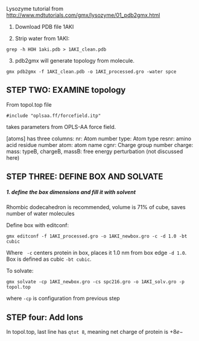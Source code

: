 Lysozyme tutorial from http://www.mdtutorials.com/gmx/lysozyme/01_pdb2gmx.html

1. Download PDB file 1AKI

2. Strip water from 1AKI:
```
grep -h HOH 1aki.pdb > 1AKI_clean.pdb
```

3. pdb2gmx will generate topology from molecule.
```
gmx pdb2gmx -f 1AKI_clean.pdb -o 1AKI_processed.gro -water spce
```

## STEP TWO: EXAMINE topology

From topol.top file

```
#include "oplsaa.ff/forcefield.itp"
```

takes parameters from OPLS-AA force field.

[atoms]
has three columns:
nr: Atom number
type: Atom type
resnr: amino acid residue number
atom: atom name
cgnr: Charge group number
charge:
mass:
typeB, chargeB, massB: free energy perturbation (not discussed here)

## STEP THREE: DEFINE BOX AND SOLVATE
##### 1. define the box dimensions and fill it with solvent
Rhombic dodecahedron is recommended, volume is 71% of cube, saves number of water molecules

Define box with editconf:
```
gmx editconf -f 1AKI_processed.gro -o 1AKI_newbox.gro -c -d 1.0 -bt cubic
```

Where ` -c` centers protein in box, places it 1.0 nm from box edge `-d 1.0`. Box is defined as cubic `-bt cubic`.

To solvate:
```
gmx solvate -cp 1AKI_newbox.gro -cs spc216.gro -o 1AKI_solv.gro -p topol.top
```

where `-cp` is configuration from previous step

## STEP four: Add Ions

In topol.top, last line has `qtot 8`, meaning net charge of protein is $+8e-$
